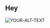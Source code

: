 ## Hey

<picture>
 <source media="(prefers-color-scheme: dark)" style= width=240px;  "srcset="https://img.freepik.com/free-photo/gradient-blue-abstract-background-smooth-dark-blue-with-black-vignette-studio_1258-72478.jpg?t=st=1725448836~exp=1725452436~hmac=112521cb387a09921833ac3270fb187841c2a3f33d4fe3d456fc456a1c54f443&w=740">
 <source media="(prefers-color-scheme: light)" srcset="YOUR-LIGHTMODE-IMAGE">
 <img alt="YOUR-ALT-TEXT" src="YOUR-DEFAULT-IMAGE">
</picture>

<!--
**Gouuuse/Gouuuse** is a ✨ _special_ ✨ repository because its `README.md` (this file) appears on your GitHub profile.

Here are some ideas to get you started:

- 🔭 I’m currently working on ...
- 🌱 I’m currently learning ...
- 👯 I’m looking to collaborate on ...
- 🤔 I’m looking for help with ...
- 💬 Ask me about ...
- 📫 How to reach me: ...
- 😄 Pronouns: ...
- ⚡ Fun fact: ...
-->
